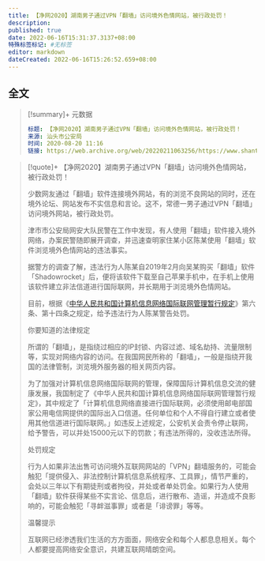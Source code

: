 ```yaml
---
title: 【净网2020】湖南男子通过VPN「翻墙」访问境外色情网站，被行政处罚！
description:
published: true
date: 2022-06-16T15:31:37.3137+08:00
特殊标签标记: #无标签
editor: markdown
dateCreated: 2022-06-16T15:26:52.659+08:00
---
```


## 全文

> [!summary]+ 元数据
>
> ```yaml
> 标题: 【净网2020】湖南男子通过VPN「翻墙」访问境外色情网站，被行政处罚！
> 来源: 汕头市公安局
> 时间: 2020-08-20 11:16
> 链接: https://web.archive.org/web/20220211063256/https://www.shantou.gov.cn/gaj/zljs/jwzxxd/content/post_1806638.html
> ```

> [!quote]+ 【净网2020】湖南男子通过VPN「翻墙」访问境外色情网站，被行政处罚！
>
> 少数网友通过「翻墙」软件连接境外网站，有的浏览不良网站的同时，还在境外论坛、网站发布不实信息和言论。这不，常德一男子通过VPN「翻墙」访问境外网站，被行政处罚。
> 
> 津市市公安局网安大队民警在工作中发现，有人使用「翻墙」软件接入境外网络，办案民警随即展开调查，并迅速查明家住某小区陈某使用「翻墙」软件浏览境外色情网站的违法事实。
> 
> 据警方的调查了解，违法行为人陈某自2019年2月向吴某购买「翻墙」软件「Shadowrocket」后，便将该软件下载至自己苹果手机中，在手机上使用该软件建立非法信道进行国际联网，并长期用于浏览境外色情网站。
> 
> 目前，根据《[中华人民共和国计算机信息网络国际联网管理暂行规定](/rule/中华人民共和国计算机信息网络国际联网管理暂行规定.md)》第六条、第十四条之规定，给予违法行为人陈某警告处罚。
> 
> 你要知道的法律规定
> 
> 所谓的「翻墙」，是指绕过相应的IP封锁、内容过滤、域名劫持、流量限制等，实现对网络内容的访问。在我国网民所称的「翻墙」，一般是指绕开我国的法律管制，浏览境外服务器的相关网页内容。
> 
> 为了加强对计算机信息网络国际联网的管理，保障国际计算机信息交流的健康发展，我国制定了《中华人民共和国计算机信息网络国际联网管理暂行规定》，其中规定了「计算机信息网络直接进行国际联网，必须使用邮电部国家公用电信网提供的国际出入口信道。任何单位和个人不得自行建立或者使用其他信道进行国际联网。」如违反上述规定，公安机关会责令停止联网，给予警告，可以并处15000元以下的罚款；有违法所得的，没收违法所得。
> 
> 处罚规定
> 
> 行为人如果非法出售可访问境外互联网网站的「VPN」翻墙服务的，可能会触犯「提供侵入、非法控制计算机信息系统程序、工具罪」，情节严重的，会处以三年以下有期徒刑或者拘役，并处或者单处罚金。如果行为人使用「翻墙」软件获得某些不实言论、信息后，进行散布、造谣，并造成不良影响的，可能会触犯「寻衅滋事罪」或者是「诽谤罪」等等。
> 
> 温馨提示
> 
> 互联网已经渗透我们生活的方方面面，网络安全和每个人都息息相关。每个人都要提高网络安全意识，共建互联网晴朗空间。
